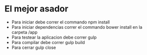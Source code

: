 # El mejor asador

- Para iniciar debe correr el commando npm install
- Para iniciar dependencias correr el commando bower install en la carpeta /app
- Para testear la aplicacion debe correr gulp
- Para compilar debe correr gulp build
- Para cerrar gulp close